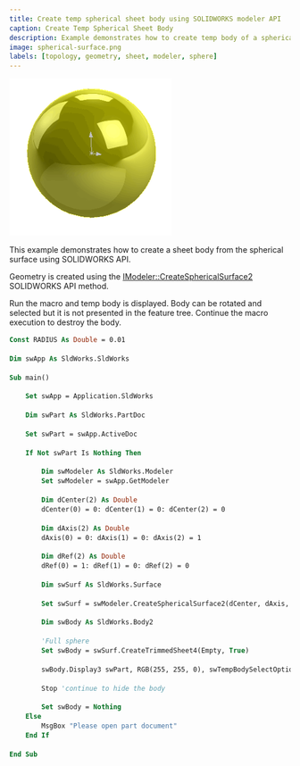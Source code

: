 ```yaml
---
title: Create temp spherical sheet body using SOLIDWORKS modeler API
caption: Create Temp Spherical Sheet Body
description: Example demonstrates how to create temp body of a spherical sheet
image: spherical-surface.png
labels: [topology, geometry, sheet, modeler, sphere]
---
```

![Spherical sheet body](spherical-surface.png)

This example demonstrates how to create a sheet body from the spherical surface using SOLIDWORKS API.

Geometry is created using the [IModeler::CreateSphericalSurface2](https://help.solidworks.com/2018/english/api/sldworksapi/solidworks.interop.sldworks~solidworks.interop.sldworks.imodeler~createsphericalsurface2.html) SOLIDWORKS API method.

Run the macro and temp body is displayed. Body can be rotated and selected but it is not presented in the feature tree. Continue the macro execution to destroy the body.

~~~ vb
Const RADIUS As Double = 0.01

Dim swApp As SldWorks.SldWorks

Sub main()

    Set swApp = Application.SldWorks
    
    Dim swPart As SldWorks.PartDoc
    
    Set swPart = swApp.ActiveDoc
    
    If Not swPart Is Nothing Then
    
        Dim swModeler As SldWorks.Modeler
        Set swModeler = swApp.GetModeler
        
        Dim dCenter(2) As Double
        dCenter(0) = 0: dCenter(1) = 0: dCenter(2) = 0
        
        Dim dAxis(2) As Double
        dAxis(0) = 0: dAxis(1) = 0: dAxis(2) = 1
        
        Dim dRef(2) As Double
        dRef(0) = 1: dRef(1) = 0: dRef(2) = 0
        
        Dim swSurf As SldWorks.Surface
        
        Set swSurf = swModeler.CreateSphericalSurface2(dCenter, dAxis, dRef, RADIUS)
                
        Dim swBody As SldWorks.Body2
        
        'Full sphere
        Set swBody = swSurf.CreateTrimmedSheet4(Empty, True)
        
        swBody.Display3 swPart, RGB(255, 255, 0), swTempBodySelectOptions_e.swTempBodySelectable
        
        Stop 'continue to hide the body
        
        Set swBody = Nothing
    Else
        MsgBox "Please open part document"
    End If
	
End Sub
~~~


